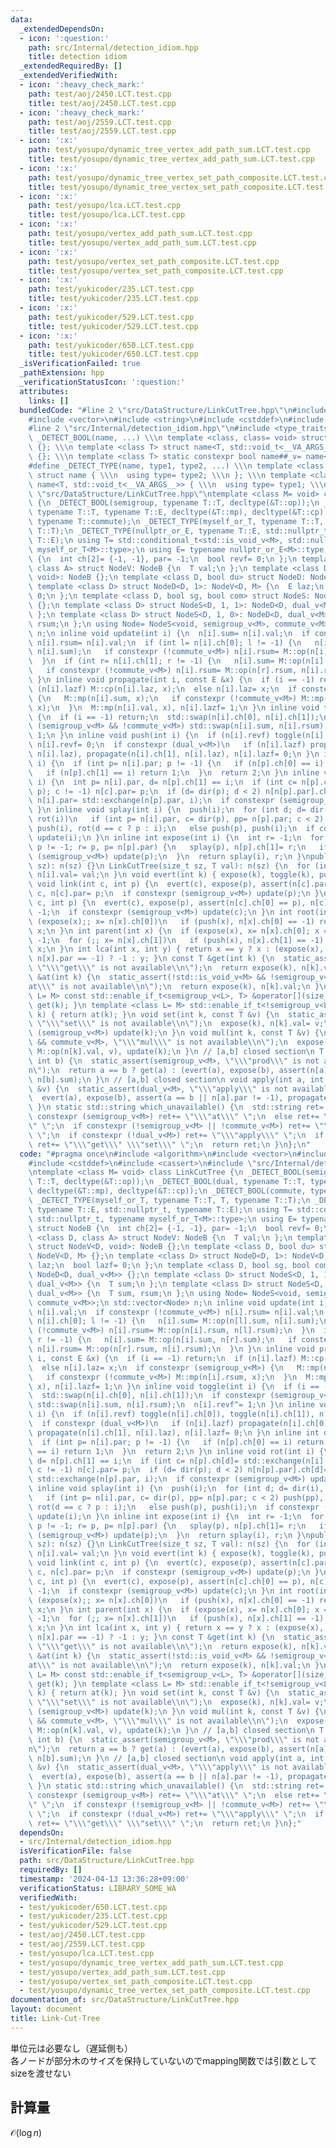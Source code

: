 ```yaml
---
data:
  _extendedDependsOn:
  - icon: ':question:'
    path: src/Internal/detection_idiom.hpp
    title: detection idiom
  _extendedRequiredBy: []
  _extendedVerifiedWith:
  - icon: ':heavy_check_mark:'
    path: test/aoj/2450.LCT.test.cpp
    title: test/aoj/2450.LCT.test.cpp
  - icon: ':heavy_check_mark:'
    path: test/aoj/2559.LCT.test.cpp
    title: test/aoj/2559.LCT.test.cpp
  - icon: ':x:'
    path: test/yosupo/dynamic_tree_vertex_add_path_sum.LCT.test.cpp
    title: test/yosupo/dynamic_tree_vertex_add_path_sum.LCT.test.cpp
  - icon: ':x:'
    path: test/yosupo/dynamic_tree_vertex_set_path_composite.LCT.test.cpp
    title: test/yosupo/dynamic_tree_vertex_set_path_composite.LCT.test.cpp
  - icon: ':x:'
    path: test/yosupo/lca.LCT.test.cpp
    title: test/yosupo/lca.LCT.test.cpp
  - icon: ':x:'
    path: test/yosupo/vertex_add_path_sum.LCT.test.cpp
    title: test/yosupo/vertex_add_path_sum.LCT.test.cpp
  - icon: ':x:'
    path: test/yosupo/vertex_set_path_composite.LCT.test.cpp
    title: test/yosupo/vertex_set_path_composite.LCT.test.cpp
  - icon: ':x:'
    path: test/yukicoder/235.LCT.test.cpp
    title: test/yukicoder/235.LCT.test.cpp
  - icon: ':x:'
    path: test/yukicoder/529.LCT.test.cpp
    title: test/yukicoder/529.LCT.test.cpp
  - icon: ':x:'
    path: test/yukicoder/650.LCT.test.cpp
    title: test/yukicoder/650.LCT.test.cpp
  _isVerificationFailed: true
  _pathExtension: hpp
  _verificationStatusIcon: ':question:'
  attributes:
    links: []
  bundledCode: "#line 2 \"src/DataStructure/LinkCutTree.hpp\"\n#include <algorithm>\n\
    #include <vector>\n#include <string>\n#include <cstddef>\n#include <cassert>\n\
    #line 2 \"src/Internal/detection_idiom.hpp\"\n#include <type_traits>\n#define\
    \ _DETECT_BOOL(name, ...) \\\n template <class, class= void> struct name: std::false_type\
    \ {}; \\\n template <class T> struct name<T, std::void_t<__VA_ARGS__>>: std::true_type\
    \ {}; \\\n template <class T> static constexpr bool name##_v= name<T>::value\n\
    #define _DETECT_TYPE(name, type1, type2, ...) \\\n template <class T, class= void>\
    \ struct name { \\\n  using type= type2; \\\n }; \\\n template <class T> struct\
    \ name<T, std::void_t<__VA_ARGS__>> { \\\n  using type= type1; \\\n }\n#line 8\
    \ \"src/DataStructure/LinkCutTree.hpp\"\ntemplate <class M= void> class LinkCutTree\
    \ {\n _DETECT_BOOL(semigroup, typename T::T, decltype(&T::op));\n _DETECT_BOOL(dual,\
    \ typename T::T, typename T::E, decltype(&T::mp), decltype(&T::cp));\n _DETECT_BOOL(commute,\
    \ typename T::commute);\n _DETECT_TYPE(myself_or_T, typename T::T, T, typename\
    \ T::T);\n _DETECT_TYPE(nullptr_or_E, typename T::E, std::nullptr_t, typename\
    \ T::E);\n using T= std::conditional_t<std::is_void_v<M>, std::nullptr_t, typename\
    \ myself_or_T<M>::type>;\n using E= typename nullptr_or_E<M>::type;\n struct NodeB\
    \ {\n  int ch[2]= {-1, -1}, par= -1;\n  bool revf= 0;\n };\n template <class D,\
    \ class A> struct NodeV: NodeB {\n  T val;\n };\n template <class D> struct NodeV<D,\
    \ void>: NodeB {};\n template <class D, bool du> struct NodeD: NodeV<D, M> {};\n\
    \ template <class D> struct NodeD<D, 1>: NodeV<D, M> {\n  E laz;\n  bool lazf=\
    \ 0;\n };\n template <class D, bool sg, bool com> struct NodeS: NodeD<D, dual_v<M>>\
    \ {};\n template <class D> struct NodeS<D, 1, 1>: NodeD<D, dual_v<M>> {\n  T sum;\n\
    \ };\n template <class D> struct NodeS<D, 1, 0>: NodeD<D, dual_v<M>> {\n  T sum,\
    \ rsum;\n };\n using Node= NodeS<void, semigroup_v<M>, commute_v<M>>;\n std::vector<Node>\
    \ n;\n inline void update(int i) {\n  n[i].sum= n[i].val;\n  if constexpr (!commute_v<M>)\
    \ n[i].rsum= n[i].val;\n  if (int l= n[i].ch[0]; l != -1) {\n   n[i].sum= M::op(n[l].sum,\
    \ n[i].sum);\n   if constexpr (!commute_v<M>) n[i].rsum= M::op(n[i].rsum, n[l].rsum);\n\
    \  }\n  if (int r= n[i].ch[1]; r != -1) {\n   n[i].sum= M::op(n[i].sum, n[r].sum);\n\
    \   if constexpr (!commute_v<M>) n[i].rsum= M::op(n[r].rsum, n[i].rsum);\n  }\n\
    \ }\n inline void propagate(int i, const E &x) {\n  if (i == -1) return;\n  if\
    \ (n[i].lazf) M::cp(n[i].laz, x);\n  else n[i].laz= x;\n  if constexpr (semigroup_v<M>)\
    \ {\n   M::mp(n[i].sum, x);\n   if constexpr (!commute_v<M>) M::mp(n[i].rsum,\
    \ x);\n  }\n  M::mp(n[i].val, x), n[i].lazf= 1;\n }\n inline void toggle(int i)\
    \ {\n  if (i == -1) return;\n  std::swap(n[i].ch[0], n[i].ch[1]);\n  if constexpr\
    \ (semigroup_v<M> && !commute_v<M>) std::swap(n[i].sum, n[i].rsum);\n  n[i].revf^=\
    \ 1;\n }\n inline void push(int i) {\n  if (n[i].revf) toggle(n[i].ch[0]), toggle(n[i].ch[1]),\
    \ n[i].revf= 0;\n  if constexpr (dual_v<M>)\n   if (n[i].lazf) propagate(n[i].ch[0],\
    \ n[i].laz), propagate(n[i].ch[1], n[i].laz), n[i].lazf= 0;\n }\n inline int dir(int\
    \ i) {\n  if (int p= n[i].par; p != -1) {\n   if (n[p].ch[0] == i) return 0;\n\
    \   if (n[p].ch[1] == i) return 1;\n  }\n  return 2;\n }\n inline void rot(int\
    \ i) {\n  int p= n[i].par, d= n[p].ch[1] == i;\n  if (int c= n[p].ch[d]= std::exchange(n[i].ch[!d],\
    \ p); c != -1) n[c].par= p;\n  if (d= dir(p); d < 2) n[n[p].par].ch[d]= i;\n \
    \ n[i].par= std::exchange(n[p].par, i);\n  if constexpr (semigroup_v<M>) update(p);\n\
    \ }\n inline void splay(int i) {\n  push(i);\n  for (int d; d= dir(i), d < 2;\
    \ rot(i))\n   if (int p= n[i].par, c= dir(p), pp= n[p].par; c < 2) push(pp), push(p),\
    \ push(i), rot(d == c ? p : i);\n   else push(p), push(i);\n  if constexpr (semigroup_v<M>)\
    \ update(i);\n }\n inline int expose(int i) {\n  int r= -1;\n  for (int p= i;\
    \ p != -1; r= p, p= n[p].par) {\n   splay(p), n[p].ch[1]= r;\n   if constexpr\
    \ (semigroup_v<M>) update(p);\n  }\n  return splay(i), r;\n }\npublic:\n LinkCutTree(size_t\
    \ sz): n(sz) {}\n LinkCutTree(size_t sz, T val): n(sz) {\n  for (int i= sz; i--;)\
    \ n[i].val= val;\n }\n void evert(int k) { expose(k), toggle(k), push(k); }\n\
    \ void link(int c, int p) {\n  evert(c), expose(p), assert(n[c].par == -1), n[p].ch[1]=\
    \ c, n[c].par= p;\n  if constexpr (semigroup_v<M>) update(p);\n }\n void cut(int\
    \ c, int p) {\n  evert(c), expose(p), assert(n[c].ch[0] == p), n[c].ch[0]= n[p].par=\
    \ -1;\n  if constexpr (semigroup_v<M>) update(c);\n }\n int root(int x) {\n  for\
    \ (expose(x);; x= n[x].ch[0])\n   if (push(x), n[x].ch[0] == -1) return splay(x),\
    \ x;\n }\n int parent(int x) {\n  if (expose(x), x= n[x].ch[0]; x == -1) return\
    \ -1;\n  for (;; x= n[x].ch[1])\n   if (push(x), n[x].ch[1] == -1) return splay(x),\
    \ x;\n }\n int lca(int x, int y) { return x == y ? x : (expose(x), y= expose(y),\
    \ n[x].par == -1) ? -1 : y; }\n const T &get(int k) {\n  static_assert(!std::is_void_v<M>,\
    \ \"\\\"get\\\" is not available\\n\");\n  return expose(k), n[k].val;\n }\n T\
    \ &at(int k) {\n  static_assert(!std::is_void_v<M> && !semigroup_v<M>, \"\\\"\
    at\\\" is not available\\n\");\n  return expose(k), n[k].val;\n }\n template <class\
    \ L= M> const std::enable_if_t<semigroup_v<L>, T> &operator[](size_t k) { return\
    \ get(k); }\n template <class L= M> std::enable_if_t<!semigroup_v<L>, T> &operator[](size_t\
    \ k) { return at(k); }\n void set(int k, const T &v) {\n  static_assert(!std::is_void_v<M>,\
    \ \"\\\"set\\\" is not available\\n\");\n  expose(k), n[k].val= v;\n  if constexpr\
    \ (semigroup_v<M>) update(k);\n }\n void mul(int k, const T &v) {\n  static_assert(semigroup_v<M>\
    \ && commute_v<M>, \"\\\"mul\\\" is not available\\n\");\n  expose(k), n[k].val=\
    \ M::op(n[k].val, v), update(k);\n }\n // [a,b] closed section\n T prod(int a,\
    \ int b) {\n  static_assert(semigroup_v<M>, \"\\\"prod\\\" is not available\\\
    n\");\n  return a == b ? get(a) : (evert(a), expose(b), assert(n[a].par != -1),\
    \ n[b].sum);\n }\n // [a,b] closed section\n void apply(int a, int b, const E\
    \ &v) {\n  static_assert(dual_v<M>, \"\\\"apply\\\" is not available\\n\");\n\
    \  evert(a), expose(b), assert(a == b || n[a].par != -1), propagate(b, v), push(b);\n\
    \ }\n static std::string which_unavailable() {\n  std::string ret= \"\";\n  if\
    \ constexpr (semigroup_v<M>) ret+= \"\\\"at\\\" \";\n  else ret+= \"\\\"prod\\\
    \" \";\n  if constexpr (!semigroup_v<M> || !commute_v<M>) ret+= \"\\\"mul\\\"\
    \ \";\n  if constexpr (!dual_v<M>) ret+= \"\\\"apply\\\" \";\n  if constexpr (std::is_void_v<M>)\
    \ ret+= \"\\\"get\\\" \\\"set\\\" \";\n  return ret;\n }\n};\n"
  code: "#pragma once\n#include <algorithm>\n#include <vector>\n#include <string>\n\
    #include <cstddef>\n#include <cassert>\n#include \"src/Internal/detection_idiom.hpp\"\
    \ntemplate <class M= void> class LinkCutTree {\n _DETECT_BOOL(semigroup, typename\
    \ T::T, decltype(&T::op));\n _DETECT_BOOL(dual, typename T::T, typename T::E,\
    \ decltype(&T::mp), decltype(&T::cp));\n _DETECT_BOOL(commute, typename T::commute);\n\
    \ _DETECT_TYPE(myself_or_T, typename T::T, T, typename T::T);\n _DETECT_TYPE(nullptr_or_E,\
    \ typename T::E, std::nullptr_t, typename T::E);\n using T= std::conditional_t<std::is_void_v<M>,\
    \ std::nullptr_t, typename myself_or_T<M>::type>;\n using E= typename nullptr_or_E<M>::type;\n\
    \ struct NodeB {\n  int ch[2]= {-1, -1}, par= -1;\n  bool revf= 0;\n };\n template\
    \ <class D, class A> struct NodeV: NodeB {\n  T val;\n };\n template <class D>\
    \ struct NodeV<D, void>: NodeB {};\n template <class D, bool du> struct NodeD:\
    \ NodeV<D, M> {};\n template <class D> struct NodeD<D, 1>: NodeV<D, M> {\n  E\
    \ laz;\n  bool lazf= 0;\n };\n template <class D, bool sg, bool com> struct NodeS:\
    \ NodeD<D, dual_v<M>> {};\n template <class D> struct NodeS<D, 1, 1>: NodeD<D,\
    \ dual_v<M>> {\n  T sum;\n };\n template <class D> struct NodeS<D, 1, 0>: NodeD<D,\
    \ dual_v<M>> {\n  T sum, rsum;\n };\n using Node= NodeS<void, semigroup_v<M>,\
    \ commute_v<M>>;\n std::vector<Node> n;\n inline void update(int i) {\n  n[i].sum=\
    \ n[i].val;\n  if constexpr (!commute_v<M>) n[i].rsum= n[i].val;\n  if (int l=\
    \ n[i].ch[0]; l != -1) {\n   n[i].sum= M::op(n[l].sum, n[i].sum);\n   if constexpr\
    \ (!commute_v<M>) n[i].rsum= M::op(n[i].rsum, n[l].rsum);\n  }\n  if (int r= n[i].ch[1];\
    \ r != -1) {\n   n[i].sum= M::op(n[i].sum, n[r].sum);\n   if constexpr (!commute_v<M>)\
    \ n[i].rsum= M::op(n[r].rsum, n[i].rsum);\n  }\n }\n inline void propagate(int\
    \ i, const E &x) {\n  if (i == -1) return;\n  if (n[i].lazf) M::cp(n[i].laz, x);\n\
    \  else n[i].laz= x;\n  if constexpr (semigroup_v<M>) {\n   M::mp(n[i].sum, x);\n\
    \   if constexpr (!commute_v<M>) M::mp(n[i].rsum, x);\n  }\n  M::mp(n[i].val,\
    \ x), n[i].lazf= 1;\n }\n inline void toggle(int i) {\n  if (i == -1) return;\n\
    \  std::swap(n[i].ch[0], n[i].ch[1]);\n  if constexpr (semigroup_v<M> && !commute_v<M>)\
    \ std::swap(n[i].sum, n[i].rsum);\n  n[i].revf^= 1;\n }\n inline void push(int\
    \ i) {\n  if (n[i].revf) toggle(n[i].ch[0]), toggle(n[i].ch[1]), n[i].revf= 0;\n\
    \  if constexpr (dual_v<M>)\n   if (n[i].lazf) propagate(n[i].ch[0], n[i].laz),\
    \ propagate(n[i].ch[1], n[i].laz), n[i].lazf= 0;\n }\n inline int dir(int i) {\n\
    \  if (int p= n[i].par; p != -1) {\n   if (n[p].ch[0] == i) return 0;\n   if (n[p].ch[1]\
    \ == i) return 1;\n  }\n  return 2;\n }\n inline void rot(int i) {\n  int p= n[i].par,\
    \ d= n[p].ch[1] == i;\n  if (int c= n[p].ch[d]= std::exchange(n[i].ch[!d], p);\
    \ c != -1) n[c].par= p;\n  if (d= dir(p); d < 2) n[n[p].par].ch[d]= i;\n  n[i].par=\
    \ std::exchange(n[p].par, i);\n  if constexpr (semigroup_v<M>) update(p);\n }\n\
    \ inline void splay(int i) {\n  push(i);\n  for (int d; d= dir(i), d < 2; rot(i))\n\
    \   if (int p= n[i].par, c= dir(p), pp= n[p].par; c < 2) push(pp), push(p), push(i),\
    \ rot(d == c ? p : i);\n   else push(p), push(i);\n  if constexpr (semigroup_v<M>)\
    \ update(i);\n }\n inline int expose(int i) {\n  int r= -1;\n  for (int p= i;\
    \ p != -1; r= p, p= n[p].par) {\n   splay(p), n[p].ch[1]= r;\n   if constexpr\
    \ (semigroup_v<M>) update(p);\n  }\n  return splay(i), r;\n }\npublic:\n LinkCutTree(size_t\
    \ sz): n(sz) {}\n LinkCutTree(size_t sz, T val): n(sz) {\n  for (int i= sz; i--;)\
    \ n[i].val= val;\n }\n void evert(int k) { expose(k), toggle(k), push(k); }\n\
    \ void link(int c, int p) {\n  evert(c), expose(p), assert(n[c].par == -1), n[p].ch[1]=\
    \ c, n[c].par= p;\n  if constexpr (semigroup_v<M>) update(p);\n }\n void cut(int\
    \ c, int p) {\n  evert(c), expose(p), assert(n[c].ch[0] == p), n[c].ch[0]= n[p].par=\
    \ -1;\n  if constexpr (semigroup_v<M>) update(c);\n }\n int root(int x) {\n  for\
    \ (expose(x);; x= n[x].ch[0])\n   if (push(x), n[x].ch[0] == -1) return splay(x),\
    \ x;\n }\n int parent(int x) {\n  if (expose(x), x= n[x].ch[0]; x == -1) return\
    \ -1;\n  for (;; x= n[x].ch[1])\n   if (push(x), n[x].ch[1] == -1) return splay(x),\
    \ x;\n }\n int lca(int x, int y) { return x == y ? x : (expose(x), y= expose(y),\
    \ n[x].par == -1) ? -1 : y; }\n const T &get(int k) {\n  static_assert(!std::is_void_v<M>,\
    \ \"\\\"get\\\" is not available\\n\");\n  return expose(k), n[k].val;\n }\n T\
    \ &at(int k) {\n  static_assert(!std::is_void_v<M> && !semigroup_v<M>, \"\\\"\
    at\\\" is not available\\n\");\n  return expose(k), n[k].val;\n }\n template <class\
    \ L= M> const std::enable_if_t<semigroup_v<L>, T> &operator[](size_t k) { return\
    \ get(k); }\n template <class L= M> std::enable_if_t<!semigroup_v<L>, T> &operator[](size_t\
    \ k) { return at(k); }\n void set(int k, const T &v) {\n  static_assert(!std::is_void_v<M>,\
    \ \"\\\"set\\\" is not available\\n\");\n  expose(k), n[k].val= v;\n  if constexpr\
    \ (semigroup_v<M>) update(k);\n }\n void mul(int k, const T &v) {\n  static_assert(semigroup_v<M>\
    \ && commute_v<M>, \"\\\"mul\\\" is not available\\n\");\n  expose(k), n[k].val=\
    \ M::op(n[k].val, v), update(k);\n }\n // [a,b] closed section\n T prod(int a,\
    \ int b) {\n  static_assert(semigroup_v<M>, \"\\\"prod\\\" is not available\\\
    n\");\n  return a == b ? get(a) : (evert(a), expose(b), assert(n[a].par != -1),\
    \ n[b].sum);\n }\n // [a,b] closed section\n void apply(int a, int b, const E\
    \ &v) {\n  static_assert(dual_v<M>, \"\\\"apply\\\" is not available\\n\");\n\
    \  evert(a), expose(b), assert(a == b || n[a].par != -1), propagate(b, v), push(b);\n\
    \ }\n static std::string which_unavailable() {\n  std::string ret= \"\";\n  if\
    \ constexpr (semigroup_v<M>) ret+= \"\\\"at\\\" \";\n  else ret+= \"\\\"prod\\\
    \" \";\n  if constexpr (!semigroup_v<M> || !commute_v<M>) ret+= \"\\\"mul\\\"\
    \ \";\n  if constexpr (!dual_v<M>) ret+= \"\\\"apply\\\" \";\n  if constexpr (std::is_void_v<M>)\
    \ ret+= \"\\\"get\\\" \\\"set\\\" \";\n  return ret;\n }\n};"
  dependsOn:
  - src/Internal/detection_idiom.hpp
  isVerificationFile: false
  path: src/DataStructure/LinkCutTree.hpp
  requiredBy: []
  timestamp: '2024-04-13 13:36:28+09:00'
  verificationStatus: LIBRARY_SOME_WA
  verifiedWith:
  - test/yukicoder/650.LCT.test.cpp
  - test/yukicoder/235.LCT.test.cpp
  - test/yukicoder/529.LCT.test.cpp
  - test/aoj/2450.LCT.test.cpp
  - test/aoj/2559.LCT.test.cpp
  - test/yosupo/lca.LCT.test.cpp
  - test/yosupo/dynamic_tree_vertex_add_path_sum.LCT.test.cpp
  - test/yosupo/vertex_add_path_sum.LCT.test.cpp
  - test/yosupo/vertex_set_path_composite.LCT.test.cpp
  - test/yosupo/dynamic_tree_vertex_set_path_composite.LCT.test.cpp
documentation_of: src/DataStructure/LinkCutTree.hpp
layout: document
title: Link-Cut-Tree
---
```

単位元は必要なし（遅延側も）\
各ノードが部分木のサイズを保持していないのでmapping関数では引数としてsizeを渡せない
## 計算量
$\mathcal{O}(\log n)$